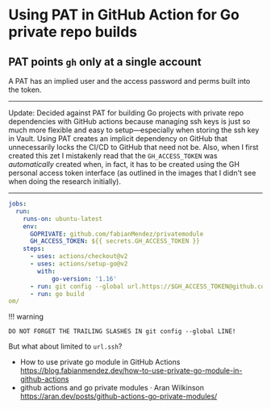 # Using PAT in GitHub Action for Go private repo builds


## PAT points `gh` only at a single account

A PAT has an implied user and the access password and perms built into the token.

----

Update: Decided against PAT for building Go projects with private repo dependencies with GitHub actions because managing ssh keys is just so much more flexible and easy to setup—especially when storing the ssh key in Vault. Using PAT creates an implicit dependency on GitHub that unnecessarily locks the CI/CD to GitHub that need not be. Also, when I first created this zet I mistakenly read that the `GH_ACCESS_TOKEN` was *automatically* created when, in fact, it has to be created using the GH personal access token interface (as outlined in the images that I didn't see when doing the research initially).

----

```yaml
jobs:
  run:
    runs-on: ubuntu-latest
    env:
      GOPRIVATE: github.com/fabianMendez/privatemodule
      GH_ACCESS_TOKEN: ${{ secrets.GH_ACCESS_TOKEN }}
    steps:
      - uses: actions/checkout@v2
      - uses: actions/setup-go@v2
        with:
            go-version: '1.16'
      - run: git config --global url.https://$GH_ACCESS_TOKEN@github.com/.insteadOf https://github.com/
      - run: go build
om/

```

!!! warning

    DO NOT FORGET THE TRAILING SLASHES IN git config --global LINE!

But what about limited to `url.ssh`?

* How to use private go module in GitHub Actions  
  <https://blog.fabianmendez.dev/how-to-use-private-go-module-in-github-actions>
* github actions and go private modules · Aran Wilkinson  
  <https://aran.dev/posts/github-actions-go-private-modules/>
